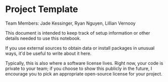 # Project Template
Team Members: Jade Kessinger, Ryan Nguyen, Lillian Vernooy

This document is intended to keep track of setup information or other details needed to use this notebook.

If you use external sources to obtain data or install packages in unusual ways, it'd be useful to write about it here.

Typically, this is also where a software license lives. Right now, your code is private to your team; if you choose to show this publicly in the future, I encourage you to pick an appropriate open-source license for your project.
